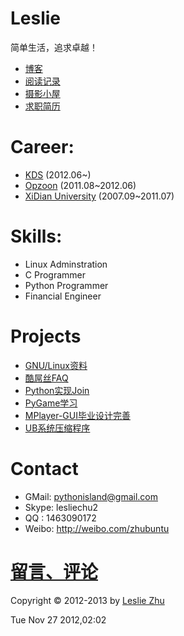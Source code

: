 Leslie
========

简单生活，追求卓越！


* [博客](https://github.com/LeslieZhu/Leslie/tree/master/Blog)
* [阅读记录](https://github.com/LeslieZhu/Leslie/tree/master/Reading)
* [摄影小屋](http://lesliechu.pp.163.com/)
* [求职简历](https://github.com/LeslieZhu/Leslie/tree/master/Resume)



Career:
=======


* [KDS](http://www.knowledgedecisionservices.com/kds/home/home.jsp "KDS") (2012.06~)
* [Opzoon](http://www.opzoon.com/ "Opzoon") (2011.08~2012.06)  
* [XiDian University](http://www.xidian.edu.cn/ "XiDian") (2007.09~2011.07)




Skills:
=======

* Linux Adminstration
* C Programmer
* Python Programmer
* Financial Engineer

Projects
=========

* [GNU/Linux资料](https://github.com/LeslieZhu/Leslie/tree/master/GNU-Linux)
* [酷屌丝FAQ](https://github.com/LeslieZhu/Leslie/tree/master/KDS)
* [Python实现Join](https://github.com/LeslieZhu/Leslie/tree/master/PyJoin)
* [PyGame学习](https://github.com/LeslieZhu/Leslie/tree/master/PyGameNote)
* [MPlayer-GUI毕业设计完善](https://github.com/LeslieZhu/Leslie/tree/master/MPlayer-GUI)
* [UB系统压缩程序](https://github.com/LeslieZhu/Leslie/tree/master/UBCompress)


Contact
=======

* GMail: pythonisland@gmail.com
* Skype: lesliechu2
* QQ   : 1463090172
* Weibo: http://weibo.com/zhubuntu

[留言、评论](https://github.com/LeslieZhu/Leslie/tree/master/Comment)
============


Copyright © 2012-2013 by [Leslie Zhu](http://lesliezhu.github.com/Leslie/)

Tue Nov 27 2012,02:02



